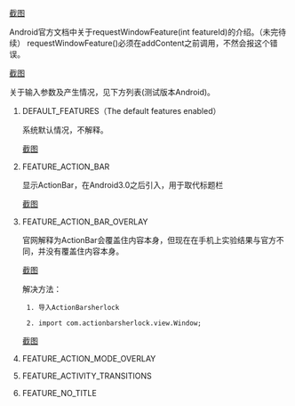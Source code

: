 [截图]({{site.url}}assets/20150111204342.png)

Android官方文档中关于requestWindowFeature(int featureId)的介绍。（未完待续）
requestWindowFeature()必须在addContent之前调用，不然会报这个错误。

[截图]({{site.url}}/assets/20150111210342.png)

关于输入参数及产生情况，见下方列表(测试版本Android)。

1. DEFAULT_FEATURES（The default features enabled）

	系统默认情况，不解释。

	[截图]({{site.url}}/assets/S50111-205928.jpg)

2. FEATURE_ACTION_BAR

	显示ActionBar，在Android3.0之后引入，用于取代标题栏

	[截图]({{site.url}}/assets/S50111-211811.jpg)

3. FEATURE_ACTION_BAR_OVERLAY

	官网解释为ActionBar会覆盖住内容本身，但现在在手机上实验结果与官方不同，并没有覆盖住内容本身。

	[截图]({{site.url}}/assets/S50111-211811.jpg)

	解决方法：

		1. 导入ActionBarsherlock
		
		2. import com.actionbarsherlock.view.Window;

	[截图]({{site.url}}/assets/S50112-110616.jpg)

4. FEATURE_ACTION_MODE_OVERLAY
5. FEATURE_ACTIVITY_TRANSITIONS
6. FEATURE_NO_TITLE
	
